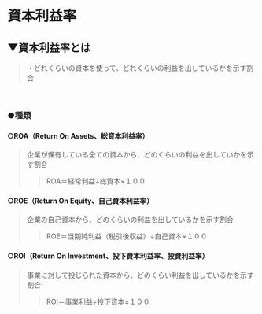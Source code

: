 # 資本利益率

## ▼資本利益率とは
>・どれくらいの資本を使って、どれくらいの利益を出しているかを示す割合<br>
<br>

### ●種類

#### ○ROA（Return On Assets、総資本利益率）
>企業が保有している全ての資本から、どのくらいの利益を出していかを示す割合<br>
>>ROA＝経常利益÷総資本×１００<br>

#### ○ROE（Return On Equity、自己資本利益率）
>企業の自己資本から、どのくらいの利益を出しているかを示す割合<br>
>>ROE＝当期純利益（税引後収益）÷自己資本×１００<br>

#### ○ROI（Return On Investment、投下資本利益率、投資利益率）
>事業に対して投じられた資本から、どのくらい利益を出しているかを示す割合<br>
>>ROI＝事業利益÷投下資本×１００<br>
<br>
